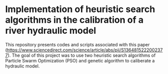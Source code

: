 # Implementation of heuristic search algorithms in the calibration of a river hydraulic model
This repository presents codes and scripts associated with this paper (https://www.sciencedirect.com/science/article/abs/pii/S1364815222002377).
The goal of this project was to use two heuristic search algorithms of Particle Swarm Optimization (PSO) and genetic algorithm to caliberate a hydraulic model. 
